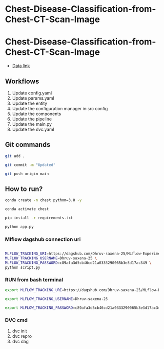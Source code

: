 # Chest-Disease-Classification-from-Chest-CT-Scan-Image

# Chest-Disease-Classification-from-Chest-CT-Scan-Image

 - [Data link](https://drive.google.com/file/d/1z0mreUtRmR-P-magILsDR3T7M6IkGXtY/view?usp=sharing)

## Workflows

1. Update config.yaml
2. Update params.yaml
3. Update the entity
4. Update the configuration manager in src config
5. Update the components
6. Update the pipeline 
7. Update the main.py
8. Update the dvc.yaml 

## Git commands

```bash
git add .

git commit -m "Updated"

git push origin main
```

## How to run?

```bash
conda create -n chest python=3.8 -y
```

```bash
conda activate chest
```

```bash
pip install -r requirements.txt
```

```bash
python app.py
```

### Mlflow dagshub connection uri
    
``` bash

MLFLOW_TRACKING_URI=https://dagshub.com/Dhruv-saxena-25/MLflow-Experiment-demo.mlflow \
MLFLOW_TRACKING_USERNAME=Dhruv-saxena-25 \
MLFLOW_TRACKING_PASSWORD=c89afa3d5cb46cd21a0333290065b3e3d17ac349 \
python script.py

```


### RUN from bash terminal

```bash
export MLFLOW_TRACKING_URI=https://dagshub.com/Dhruv-saxena-25/MLflow-Experiment-demo.mlflow

export MLFLOW_TRACKING_USERNAME=Dhruv-saxena-25

export MLFLOW_TRACKING_PASSWORD=c89afa3d5cb46cd21a0333290065b3e3d17ac349

```



### DVC cmd

1. dvc init
2. dvc repro
3. dvc dag